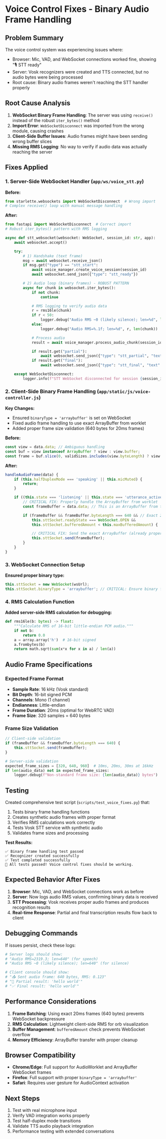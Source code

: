 # Voice Control Fixes - Binary Audio Frame Handling

## Problem Summary

The voice control system was experiencing issues where:
- Browser: Mic, VAD, and WebSocket connections worked fine, showing "🎙️ STT ready"
- Server: Vosk recognizers were created and TTS connected, but no audio bytes were being processed
- Root cause: Binary audio frames weren't reaching the STT handler properly

## Root Cause Analysis

1. **WebSocket Binary Frame Handling**: The server was using `receive()` instead of the robust `iter_bytes()` method
2. **Import Error**: `WebSocketDisconnect` was imported from the wrong module, causing crashes
3. **Client-Side Buffer Issues**: Audio frames might have been sending wrong buffer slices
4. **Missing RMS Logging**: No way to verify if audio data was actually reaching the server

## Fixes Applied

### 1. Server-Side WebSocket Handler (`app/ws/voice_stt.py`)

**Before:**
```python
from starlette.websockets import WebSocketDisconnect  # Wrong import
# Complex receive() loop with manual message handling
```

**After:**
```python
from fastapi import WebSocketDisconnect  # Correct import
# Robust iter_bytes() pattern with RMS logging

async def stt_websocket(websocket: WebSocket, session_id: str, app):
    await websocket.accept()

    try:
        # 1) Handshake (text frame)
        msg = await websocket.receive_json()
        if msg.get("type") == "stt_start":
            await voice_manager.create_voice_session(session_id)
            await websocket.send_json({"type": "stt_ready"})

        # 2) Audio loop (binary frames) - ROBUST PATTERN
        async for chunk in websocket.iter_bytes():
            if not chunk:
                continue

            # RMS logging to verify audio data
            r = rms16le(chunk)
            if r < 50:
                logger.debug("Audio RMS ~0 (likely silence); len=%d", len(chunk))
            else:
                logger.debug("Audio RMS=%.1f; len=%d", r, len(chunk))

            # Process audio
            result = await voice_manager.process_audio_chunk(session_id, chunk)

            if result.get("partial"):
                await websocket.send_json({"type": "stt_partial", "text": result["partial"]})
            if result.get("final"):
                await websocket.send_json({"type": "stt_final", "text": result["final"]})

    except WebSocketDisconnect:
        logger.info(f"STT WebSocket disconnected for session {session_id}")
```

### 2. Client-Side Binary Frame Handling (`app/static/js/voice-controller.js`)

**Key Changes:**
- Ensured `binaryType = 'arraybuffer'` is set on WebSocket
- Fixed audio frame handling to use exact ArrayBuffer from worklet
- Added proper frame size validation (640 bytes for 20ms frames)

**Before:**
```javascript
const view = data.data; // Ambiguous handling
const buf = view instanceof ArrayBuffer ? view : view.buffer;
const frame = buf.slice(0, validSizes.includes(view.byteLength) ? view.byteLength : 0);
```

**After:**
```javascript
handleAudioFrame(data) {
    if (this.halfDuplexMode === 'speaking' || this.micMuted) {
        return;
    }

    if ((this.state === 'listening' || this.state === 'utterance_active') && this.sttSocket) {
        // CRITICAL FIX: Properly handle the ArrayBuffer from worklet
        const frameBuffer = data.data; // This is an ArrayBuffer from the worklet

        if (frameBuffer && frameBuffer.byteLength === 640 && // Exact 20ms frame = 640 bytes
            this.sttSocket.readyState === WebSocket.OPEN &&
            this.sttSocket.bufferedAmount < this.maxBufferedAmount) {

            // CRITICAL FIX: Send the exact ArrayBuffer (already properly sliced by worklet)
            this.sttSocket.send(frameBuffer);
        }
    }
}
```

### 3. WebSocket Connection Setup

**Ensured proper binary type:**
```javascript
this.sttSocket = new WebSocket(wsUrl);
this.sttSocket.binaryType = 'arraybuffer'; // CRITICAL: Ensure binary frames are ArrayBuffer
```

### 4. RMS Calculation Function

**Added server-side RMS calculation for debugging:**
```python
def rms16le(b: bytes) -> float:
    """Calculate RMS of 16-bit little-endian PCM audio."""
    if not b:
        return 0.0
    a = array.array('h')  # 16-bit signed
    a.frombytes(b)
    return math.sqrt(sum(x*x for x in a) / len(a))
```

## Audio Frame Specifications

### Expected Frame Format
- **Sample Rate**: 16 kHz (Vosk standard)
- **Bit Depth**: 16-bit signed PCM
- **Channels**: Mono (1 channel)
- **Endianness**: Little-endian
- **Frame Duration**: 20ms (optimal for WebRTC VAD)
- **Frame Size**: 320 samples = 640 bytes

### Frame Size Validation
```javascript
// Client-side validation
if (frameBuffer && frameBuffer.byteLength === 640) {
    this.sttSocket.send(frameBuffer);
}
```

```python
# Server-side validation
expected_frame_sizes = [320, 640, 960]  # 10ms, 20ms, 30ms at 16kHz
if len(audio_data) not in expected_frame_sizes:
    logger.debug(f"Non-standard frame size: {len(audio_data)} bytes")
```

## Testing

Created comprehensive test script (`scripts/test_voice_fixes.py`) that:
1. Tests binary frame handling functions
2. Creates synthetic audio frames with proper format
3. Verifies RMS calculations work correctly
4. Tests Vosk STT service with synthetic audio
5. Validates frame sizes and processing

**Test Results:**
```
✅ Binary frame handling test passed
✅ Recognizer created successfully
✅ Test completed successfully
🎉 All tests passed! Voice control fixes should be working.
```

## Expected Behavior After Fixes

1. **Browser**: Mic, VAD, and WebSocket connections work as before
2. **Server**: Now logs audio RMS values, confirming binary data is received
3. **STT Processing**: Vosk receives proper audio frames and produces recognition results
4. **Real-time Response**: Partial and final transcription results flow back to client

## Debugging Commands

If issues persist, check these logs:

```bash
# Server logs should show:
# "Audio RMS=2319.3; len=640" (for speech)
# "Audio RMS ~0 (likely silence); len=640" (for silence)

# Client console should show:
# "📤 Sent audio frame: 640 bytes, RMS: 0.123"
# "📝 Partial result: 'hello world'"
# "✅ Final result: 'hello world'"
```

## Performance Considerations

1. **Frame Batching**: Using exact 20ms frames (640 bytes) prevents WebSocket backpressure
2. **RMS Calculation**: Lightweight client-side RMS for orb visualization
3. **Buffer Management**: `bufferedAmount` check prevents WebSocket overflow
4. **Memory Efficiency**: ArrayBuffer transfer with proper cleanup

## Browser Compatibility

- **Chrome/Edge**: Full support for AudioWorklet and ArrayBuffer WebSocket frames
- **Firefox**: Full support with proper `binaryType = 'arraybuffer'`
- **Safari**: Requires user gesture for AudioContext activation

## Next Steps

1. Test with real microphone input
2. Verify VAD integration works properly
3. Test half-duplex mode transitions
4. Validate TTS audio playback integration
5. Performance testing with extended conversations

